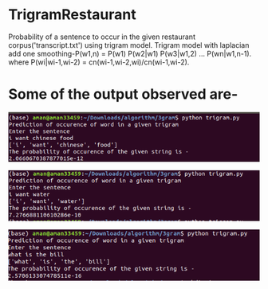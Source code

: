 # TrigramRestaurant

Probability of a sentence to occur in the given restaurant corpus('transcript.txt') using trigram model.
Trigram model with laplacian add one smoothing-P(w1,n) = P(w1) P(w2|w1) P(w3|w1,2) ... P(wn|w1,n-1). 
where P(wi|wi-1,wi-2) = cn(wi-1,wi-2,wi)/cn(wi-1,wi-2).

# Some of the output observed are-
![](images/Screenshot%20from%202020-04-06%2019-44-43.png)

![](images/Screenshot%20from%202020-04-06%2019-46-56.png)

![](images/Screenshot%20from%202020-04-06%2019-47-03.png)
